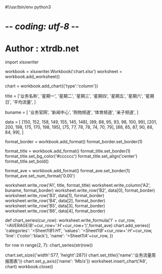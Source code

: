 #!/usr/bin/env python3
# -*- coding: utf-8 -*-
# Author : xtrdb.net

import xlsxwriter

workbook = xlsxwriter.Workbook('chart.xlsx')
worksheet = workbook.add_worksheet()

chart = workbook.add_chart({'type':'column'})

title = ['业务名称',
         '星期一',
         '星期二',
         '星期三',
         '星期四',
         '星期五',
         '星期六',
         '星期日',
         '平均流量',
]

buname = [
        '业务官网',
        '新闻中心',
        '购物频道',
        '体育频道',
        '亲子频道',
]

data = [
    [150, 152, 158, 149, 155, 145, 148],
    [89, 88, 95, 93, 98, 100, 99],
    [201, 200, 198, 175, 170, 198, 195],
    [75, 77, 78, 78, 74, 70, 79],
    [88, 85, 87, 90, 88, 84, 99],
]

format_border = workbook.add_format()
format_border.set_border(1)

format_title = workbook.add_format()
format_title.set_border(1)
format_title.set_bg_color('#cccccc')
format_title.set_align('center')
format_title.set_bold()

format_ave = workbook.add_format()
format_ave.set_border(1)
format_ave.set_num_format('0.00')

worksheet.write_row('A1', title, format_title)
worksheet.write_column('A2', buname, format_border)
worksheet.write_row('B2', data[0], format_border)
worksheet.write_row('B3', data[1], format_border)
worksheet.write_row('B4', data[2], format_border)
worksheet.write_row('B5', data[3], format_border)
worksheet.write_row('B6', data[4], format_border)

def chart_series(cur_row):
    worksheet.write_formula('I' + cur_row, \
                            '=AVERAGE(B'+cur_row+':H'+cur_row+')',format_ave)
    chart.add_series({
        'categories': '=Sheet1!$B$1:$H$1',
        'values': '=Sheet1!$B$'+cur_row+':$H$'+cur_row,
        'line': {'color':'black'},
        'name': '=Sheet1!$A$'+cur_row,
    })

for row in range(2, 7):
    chart_series(str(row))

chart.set_size({'width':577, 'height':287})
chart.set_title({'name':'业务流量周报图表'})
chart.set_y_axis({'name': 'Mb/s'})
worksheet.insert_chart('A8', chart)
workbook.close()


